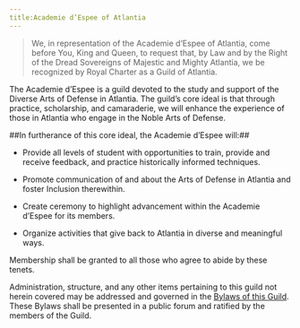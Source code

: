 ```yaml
---
title:Academie d’Espee of Atlantia
---
```


>We, in representation of the Academie d’Espee of Atlantia, come before You, King and Queen, to request that, by Law and by the Right of the Dread Sovereigns of Majestic and Mighty Atlantia, we be recognized by Royal Charter as a Guild of Atlantia.

The Academie d’Espee is a guild devoted to the study and support of the Diverse Arts of Defense in Atlantia. The guild’s core ideal is that through practice, scholarship, and camaraderie, we will enhance the experience of those in Atlantia who engage in the Noble Arts of Defense. 

##In furtherance of this core ideal, the Academie d’Espee will:##
* Provide all levels of student with opportunities to train, provide and receive feedback, and practice historically informed techniques. 

* Promote communication of and about the Arts of Defense in Atlantia and foster Inclusion therewithin.

* Create ceremony to highlight advancement within the Academie d’Espee for its members.

* Organize activities that give back to Atlantia in diverse and meaningful ways.

Membership shall be granted to all those who agree to abide by these tenets.

Administration, structure, and any other items pertaining to this guild not herein covered may be addressed and governed in the [Bylaws of this Guild](/bylaws). These Bylaws shall be presented in a public forum and ratified by the members of the Guild.

